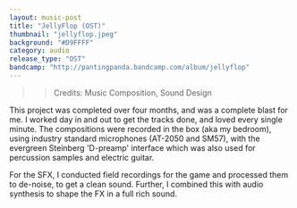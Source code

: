 ```yaml
---
layout: music-post
title: "JellyFlop (OST)"
thumbnail: "jellyflop.jpeg"
background: "#D9FFFF"
category: audio
release_type: "OST"
bandcamp: "http://pantingpanda.bandcamp.com/album/jellyflop"
---
```


>> Credits: Music Composition, Sound Design

This project was completed over four months, and was a complete blast for me.
I worked day in and out to get the tracks done, and loved every single minute. The compositions were recorded in the box (aka my bedroom), using industry standard microphones (AT-2050 and SM57), with the evergreen Steinberg 'D-preamp' interface which was also used for percussion samples and electric guitar.

For the SFX, I conducted field recordings for the game and processed them to de-noise, to get a clean sound.
Further, I combined this with audio synthesis to shape the FX in a full rich sound.
